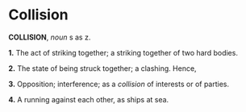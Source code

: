 # Collision

**COLLISION**, _noun_ s as z.

**1.** The act of striking together; a striking together of two hard bodies.

**2.** The state of being struck together; a clashing. Hence,

**3.** Opposition; interference; as a _collision_ of interests or of parties.

**4.** A running against each other, as ships at sea.